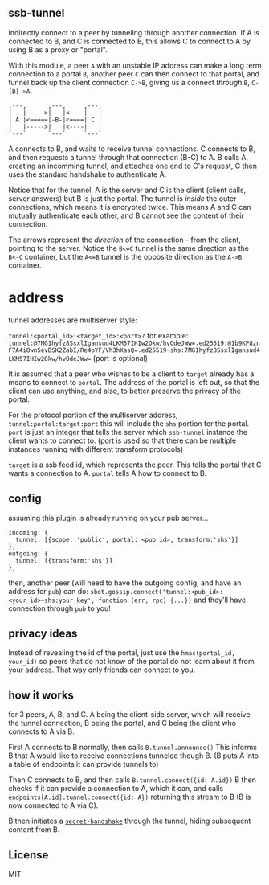 ## ssb-tunnel

Indirectly connect to a peer by tunneling through another
connection. If A is connected to B, and C is connected to B,
this allows C to connect to A by using B as a proxy or "portal".

With this module, a peer `A` with an unstable IP address can
make a long term connection to a portal `B`, another peer `C` can then connect
to that portal, and tunnel back up the client connection `C->B`,
giving us a connect _through_ `B`, `C-(B)->A`.

```
,---,      ,---,     ,---,
|   |----->|   |<----|   |
| A |<=====|-B-|<====| C |
|   |----->|   |<----|   |
`---`      `---`     `---`
```
A connects to B, and waits to receive tunnel connections.
C connects to B, and then requests a tunnel through that
connection (B-C) to A. B calls A, creating an incomming tunnel,
and attaches one end to C's request, C then uses the standard
handshake to authenticate A.

Notice that for the tunnel, A is the server and C is the client
(client calls, server answers) but B is just the portal.
The tunnel is _inside_ the outer connections,
which means it is encrypted twice. This means A and C can mutually
authenticate each other, and B cannot see the content of their connection.

The arrows represent the _direction_ of the connection - from the client,
pointing to the server. Notice the `B<=C` tunnel is the same direction as the `B<-C` container,
but the `A<=B` tunnel is the opposite direction as the `A->B` container.

# address

tunnel addresses are multiserver style:

`tunnel:<portal_id>:<target_id>:<port>?` for example:
`tunnel:@7MG1hyfz8SsxlIgansud4LKM57IHIw2Okw/hvOdeJWw=.ed25519:@1b9KP8znF7A4i8wnSevBSK2ZabI/Re4bYF/Vh3hXasQ=.ed25519~shs:7MG1hyfz8SsxlIgansud4LKM57IHIw2Okw/hvOdeJWw=`
(port is optional)

It is assumed that a peer who wishes to be a client to
`target` already has a means to connect to `portal`.
The address of the portal is left out, so that the client
can use anything, and also, to better preserve the privacy
of the portal.

For the protocol portion of the multiserver address,
`tunnel:portal:target:port`
this will include the `shs` portion for the portal.
`port` is just an integer that tells the server which
`ssb-tunnel` instance the client wants to connect to.
(port is used so that there can be multiple instances
running with different transform protocols)

`target` is a ssb feed id, which represents the peer.
This tells the portal that C wants a connection to A.
`portal` tells A how to connect to B. 

## config

assuming this plugin is already running on your pub server...

```
incoming: {
  tunnel: [{scope: 'public', portal: <pub_id>, transform:'shs'}]
},
outgoing: {
  tunnel: [{transform:'shs'}]
},
```

then, another peer (will need to have the outgoing config, and have an address for `pub`)
can do: `sbot.gossip.connect('tunnel:<pub_id>:<your_id>~shs:your_key', function (err, rpc) {...})`
and they'll have connection through `pub` to you!

## privacy ideas

Instead of revealing the id of the portal, just use the `hmac(portal_id, your_id)`
so peers that do not know of the portal do not learn about it from your address.
That way only friends can connect to you.

## how it works

for 3 peers, A, B, and C. A being the client-side server, which
will receive the tunnel connection, B being the portal, and C
being the client who connects to A via B.

First A connects to B normally, then calls `B.tunnel.announce()`
This informs B that A would like to receive connections tunneled
though B. (B puts A into a table of endpoints it can provide tunnels
to)

Then C connects to B, and then calls `B.tunnel.connect({id: A.id})`
B then checks if it can provide a connection to A, which it can,
and calls `endpoints[A.id].tunnel.connect({id: A})` returning this stream
to B (B is now connected to A via C).

B then initiates a [`secret-handshake`](https://github.com/auditdrivencrypto/secret-handshake) through the tunnel, hiding subsequent content from B.

## License

MIT
